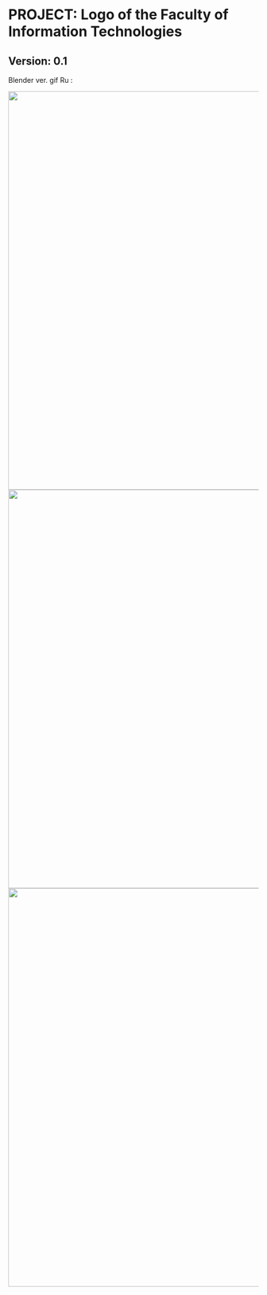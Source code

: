 <!DOCTYPT html>
<html>
  <head>
  </head>

  <body>
    <h1>PROJECT: Logo of the Faculty of Information Technologies</h1>
    <h2>Version: 0.1 </h2>
    <p>Blender ver. gif Ru :</p>
    <div items=center>
      <img src="https://github.com/user-attachments/assets/e6d0e3dc-7b4c-4f7f-9b97-f688bdf1a5cc" width=800>
      <img src="https://github.com/user-attachments/assets/95601847-d22c-427c-99ca-953c56228d16" width=800>
      <img src="https://github.com/user-attachments/assets/6664b346-2bb6-4761-8c67-1a78a71a5168" width=800>
    </div>
  </body>
  
</html>

<!--
![Ru](https://github.com/user-attachments/assets/e6d0e3dc-7b4c-4f7f-9b97-f688bdf1a5cc)
![ru](https://github.com/user-attachments/assets/95601847-d22c-427c-99ca-953c56228d16)
![NVGU_RU](https://github.com/user-attachments/assets/6664b346-2bb6-4761-8c67-1a78a71a5168)

-->
